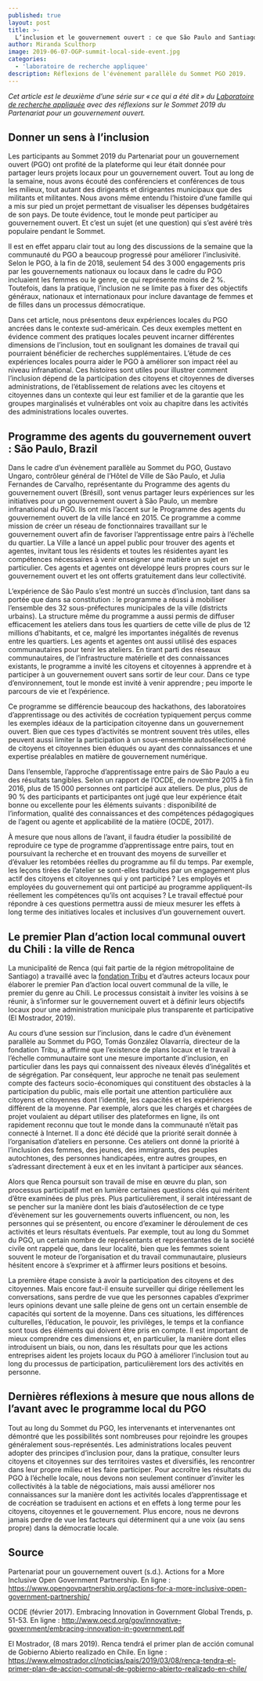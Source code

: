```yaml
---
published: true
layout: post
title: >-
  L’inclusion et le gouvernement ouvert : ce que São Paulo and Santiago peuvent nous apprendre
author: Miranda Sculthorp
image: 2019-06-07-OGP-summit-local-side-event.jpg
categories:
  - 'laboratoire de recherche appliquee'
description: Réflexions de l'événement parallèle du Sommet PGO 2019.
---
```

_Cet article est le deuxième d’une série sur « ce qui a été dit » du [Laboratoire de recherche appliquée](https://www.opennorth.ca/applied-research-lab/) avec des réflexions sur le Sommet 2019 du Partenariat pour un gouvernement ouvert._
## Donner un sens à l’inclusion

Les participants au Sommet 2019 du Partenariat pour un gouvernement ouvert (PGO) ont profité de la plateforme qui leur était donnée pour partager leurs projets locaux pour un gouvernement ouvert. Tout au long de la semaine, nous avons écouté des conférenciers et conférences de tous les milieux, tout autant des dirigeants et dirigeantes municipaux que des militants et militantes. Nous avons même entendu l’histoire d’une famille qui a mis sur pied un projet permettant de visualiser les dépenses budgétaires de son pays. De toute évidence, tout le monde peut participer au gouvernement ouvert. Et c’est un sujet (et une question) qui s’est avéré très populaire pendant le Sommet.  

Il est en effet apparu clair tout au long des discussions de la semaine que la communauté du PGO a beaucoup progressé pour améliorer l’inclusivité. Selon le PGO, à la fin de 2018, seulement 54 des 3 000 engagements pris par les gouvernements nationaux ou locaux dans le cadre du PGO incluaient les femmes ou le genre, ce qui représente moins de 2 %. Toutefois, dans la pratique, l’inclusion ne se limite pas à fixer des objectifs généraux, nationaux et internationaux pour inclure davantage de femmes et de filles dans un processus démocratique. 

Dans cet article, nous présentons deux expériences locales du PGO ancrées dans le contexte sud-américain. Ces deux exemples mettent en évidence comment des pratiques locales peuvent incarner différentes dimensions de l’inclusion, tout en soulignant les domaines de travail qui pourraient bénéficier de recherches supplémentaires. L’étude de ces expériences locales pourra aider le PGO à améliorer son impact réel au niveau infranational. Ces histoires sont utiles pour illustrer comment l’inclusion dépend de la participation des citoyens et citoyennes de diverses administrations, de l’établissement de relations avec les citoyens et citoyennes dans un contexte qui leur est familier et de la garantie que les groupes marginalisés et vulnérables ont voix au chapitre dans les activités des administrations locales ouvertes. 

## Programme des agents du gouvernement ouvert : São Paulo, Brazil

Dans le cadre d’un évènement parallèle au Sommet du PGO, Gustavo Ungaro, contrôleur général de l’Hôtel de Ville de São Paulo, et Julia Fernandes de Carvalho, représentante du Programme des agents du gouvernement ouvert (Brésil), sont venus partager leurs expériences sur les initiatives pour un gouvernement ouvert à São Paulo, un membre infranational du PGO. Ils ont mis l’accent sur le Programme des agents du gouvernement ouvert de la ville lancé en 2015. Ce programme a comme mission de créer un réseau de fonctionnaires travaillant sur le gouvernement ouvert afin de favoriser l’apprentissage entre pairs à l’échelle du quartier. La Ville a lancé un appel public pour trouver des agents et agentes, invitant tous les résidents et toutes les résidentes ayant les compétences nécessaires à venir enseigner une matière un sujet en particulier. Ces agents et agentes ont développé leurs propres cours sur le gouvernement ouvert et les ont offerts gratuitement dans leur collectivité.

L’expérience de São Paulo s’est montré un succès d’inclusion, tant dans sa portée que dans sa constitution : le programme a réussi à mobiliser l’ensemble des 32 sous-préfectures municipales de la ville (districts urbains). La structure même du programme a aussi permis de diffuser efficacement les ateliers dans tous les quartiers de cette ville de plus de 12 millions d’habitants, et ce, malgré les importantes inégalités de revenus entre les quartiers. Les agents et agentes ont aussi utilisé des espaces communautaires pour tenir les ateliers. En tirant parti des réseaux communautaires, de l’infrastructure matérielle et des connaissances existants, le programme a invité les citoyens et citoyennes à apprendre et à participer à un gouvernement ouvert sans sortir de leur cour. Dans ce type d’environnement, tout le monde est invité à venir apprendre ; peu importe le parcours de vie et l’expérience. 

Ce programme se différencie beaucoup des hackathons, des laboratoires d’apprentissage ou des activités de cocréation typiquement perçus comme les exemples idéaux de la participation citoyenne dans un gouvernement ouvert. Bien que ces types d’activités se montrent souvent très utiles, elles peuvent aussi limiter la participation à un sous-ensemble autosélectionné de citoyens et citoyennes bien éduqués ou ayant des connaissances et une expertise préalables en matière de gouvernement numérique.  

Dans l’ensemble, l’approche d’apprentissage entre pairs de São Paulo a eu des résultats tangibles. Selon un rapport de l’OCDE, de novembre 2015 à fin 2016, plus de 15 000 personnes ont participé aux ateliers. De plus, plus de 90 % des participants et participantes ont jugé que leur expérience était bonne ou excellente pour les éléments suivants : disponibilité de l’information, qualité des connaissances et des compétences pédagogiques de l’agent ou agente et applicabilité de la matière (OCDE, 2017). 

À mesure que nous allons de l’avant, il faudra étudier la possibilité de reproduire ce type de programme d’apprentissage entre pairs, tout en poursuivant la recherche et en trouvant des moyens de surveiller et d’évaluer les retombées réelles du programme au fil du temps. Par exemple, les leçons tirées de l’atelier se sont-elles traduites par un engagement plus actif des citoyens et citoyennes qui y ont participé ? Les employés et employées du gouvernement qui ont participé au programme appliquent-ils réellement les compétences qu’ils ont acquises ? Le travail effectué pour répondre à ces questions permettra aussi de mieux mesurer les effets à long terme des initiatives locales et inclusives d’un gouvernement ouvert. 

## Le premier Plan d’action local communal ouvert du Chili : la ville de Renca

La municipalité de Renca (qui fait partie de la région métropolitaine de Santiago) a travaillé avec la [fondation Tribu](https://www.tribu.ong/) et d’autres acteurs locaux pour élaborer le premier Pan d’action local ouvert communal de la ville, le premier du genre au Chili. Le processus consistait à inviter les voisins à se réunir, à s’informer sur le gouvernement ouvert et à définir leurs objectifs locaux pour une administration municipale plus transparente et participative (El Mostrador, 2019).

Au cours d’une session sur l’inclusion, dans le cadre d’un évènement parallèle au Sommet du PGO, Tomás González Olavarría, directeur de la fondation Tribu, a affirmé que l’existence de plans locaux et le travail à l’échelle communautaire sont une mesure importante d’inclusion, en particulier dans les pays qui connaissent des niveaux élevés d’inégalités et de ségrégation. Par conséquent, leur approche ne tenait pas seulement compte des facteurs socio-économiques qui constituent des obstacles à la participation du public, mais elle portait une attention particulière aux citoyens et citoyennes dont l’identité, les capacités et les expériences diffèrent de la moyenne. Par exemple, alors que les chargés et chargées de projet voulaient au départ utiliser des plateformes en ligne, ils ont rapidement reconnu que tout le monde dans la communauté n’était pas connecté à Internet. Il a donc été décidé que la priorité serait donnée à l’organisation d’ateliers en personne. Ces ateliers ont donné la priorité à l’inclusion des femmes, des jeunes, des immigrants, des peuples autochtones, des personnes handicapées, entre autres groupes, en s’adressant directement à eux et en les invitant à participer aux séances.     
	
Alors que Renca poursuit son travail de mise en œuvre du plan, son processus participatif met en lumière certaines questions clés qui méritent d’être examinées de plus près. Plus particulièrement, il serait intéressant de se pencher sur la manière dont les biais d’autosélection de ce type d’évènement sur les gouvernements ouverts influencent, ou non, les personnes qui se présentent, ou encore d’examiner le déroulement de ces activités et leurs résultats éventuels. Par exemple, tout au long du Sommet du PGO, un certain nombre de représentants et représentantes de la société civile ont rappelé que, dans leur localité, bien que les femmes soient souvent le moteur de l’organisation et du travail communautaire, plusieurs hésitent encore à s’exprimer et à affirmer leurs positions et besoins. 

La première étape consiste à avoir la participation des citoyens et des citoyennes. Mais encore faut-il ensuite surveiller qui dirige réellement les conversations, sans perdre de vue que les personnes capables d’exprimer leurs opinions devant une salle pleine de gens ont un certain ensemble de capacités qui sortent de la moyenne. Dans ces situations, les différences culturelles, l’éducation, le pouvoir, les privilèges, le temps et la confiance sont tous des éléments qui doivent être pris en compte. Il est important de mieux comprendre ces dimensions et, en particulier, la manière dont elles introduisent un biais, ou non, dans les résultats pour que les actions entreprises aident les projets locaux du PGO à améliorer l’inclusion tout au long du processus de participation, particulièrement lors des activités en personne.

## Dernières réflexions à mesure que nous allons de l’avant avec le programme local du PGO

Tout au long du Sommet du PGO, les intervenants et intervenantes ont démontré que les possibilités sont nombreuses pour rejoindre les groupes généralement sous-représentés. Les administrations locales peuvent adopter des principes d’inclusion pour, dans la pratique, consulter leurs citoyens et citoyennes sur des territoires vastes et diversifiés, les rencontrer dans leur propre milieu et les faire participer. Pour accroître les résultats du PGO à l’échelle locale, nous devons non seulement continuer d’inviter les collectivités à la table de négociations, mais aussi améliorer nos connaissances sur la manière dont les activités locales d’apprentissage et de cocréation se traduisent en actions et en effets à long terme pour les citoyens, citoyennes et le gouvernement. Plus encore, nous ne devrons jamais perdre de vue les facteurs qui déterminent qui a une voix (au sens propre) dans la démocratie locale.   

## Source

Partenariat pour un gouvernement ouvert (s.d.). Actions for a More Inclusive Open Government Partnership. En ligne : https://www.opengovpartnership.org/actions-for-a-more-inclusive-open-government-partnership/

OCDE (février 2017). Embracing Innovation in Government Global Trends, p. 51-53. En ligne : http://www.oecd.org/gov/innovative-government/embracing-innovation-in-government.pdf 

El Mostrador, (8 mars 2019). Renca tendrá el primer plan de acción comunal de Gobierno Abierto realizado en Chile. En ligne : https://www.elmostrador.cl/noticias/pais/2019/03/08/renca-tendra-el-primer-plan-de-accion-comunal-de-gobierno-abierto-realizado-en-chile/ 

